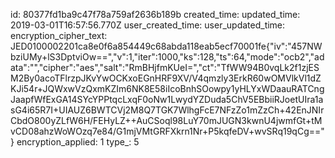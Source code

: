 id: 80377fd1ba9c47f78a759af2636b189b
created_time: 
updated_time: 2019-03-01T16:57:56.770Z
user_created_time: 
user_updated_time: 
encryption_cipher_text: JED0100002201ca8e0f6a854449c68abda118eab5ecf70001fe{"iv":"457NWbziUMy+lS3DptviOw==","v":1,"iter":1000,"ks":128,"ts":64,"mode":"ocb2","adata":"","cipher":"aes","salt":"RmBHjfmKUeI=","ct":"TfWW94B0vqLk2f1zjESM2By0acoTFlrzpJKvYwOCKxoEGnHRF9XV/V4qmzly3ErkR60wOMVlkVl1dZKJi54r+JQWxwVzQxmKZIm6NK8E58iIcoBnhSOowpy1yHLYxWDaauRATCngJaapfWfExGA14SYcYPPtqcLxqF0oNw1LwydYZDuda5ChV5EBbiiRJoetUIra1asG4i65R7I+UIAUZ6BWTCVj2M8Q7TGK7WlhgFcE7NFzZo1mZzCh+42EnJNIrCbdO800yZLfW6H/FEHyLZ++AuCSoql98LuY70mJUGN3kwnU4jwmfGt+tMvCD08ahzWoWOzq7e84/G1mjVMtGRFXkrn1Nr+P5kqfeDV+wvSRq19qCg=="}
encryption_applied: 1
type_: 5